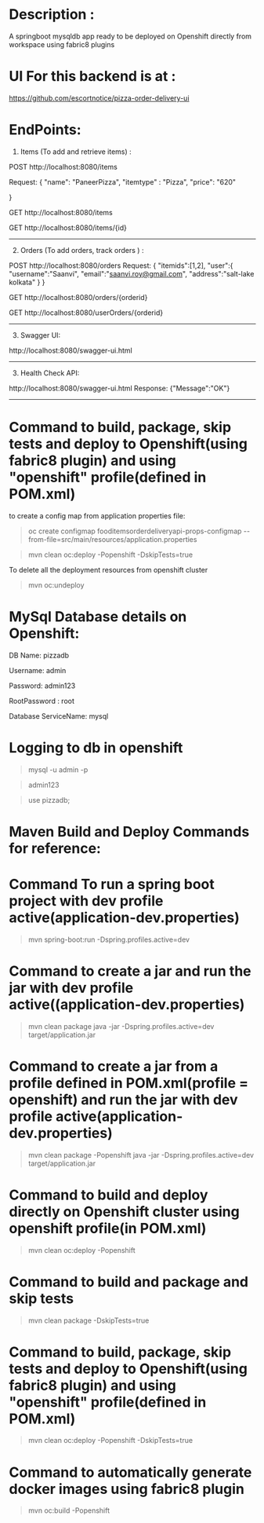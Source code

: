 Description :
===================
A springboot mysqldb app ready to be deployed on Openshift directly from workspace using fabric8 plugins

UI For this backend is at : 
===================================
https://github.com/escortnotice/pizza-order-delivery-ui

EndPoints:
============================

1. Items (To add and retrieve items) :

POST http://localhost:8080/items

Request:
{
    "name": "PaneerPizza",
     "itemtype" : "Pizza",
    "price": "620"
   
}

GET http://localhost:8080/items

GET http://localhost:8080/items/{id}

------------------------------------------

2. Orders (To add orders, track orders ) :

POST http://localhost:8080/orders
Request:
{
   "itemids":[1,2],
    "user":{
    	"username":"Saanvi",
    	"email":"saanvi.roy@gmail.com",
    	"address":"salt-lake kolkata"
    }
}


GET http://localhost:8080/orders/{orderid}

GET http://localhost:8080/userOrders/{orderid}

------------------------------------------

3. Swagger UI:

http://localhost:8080/swagger-ui.html

------------------------------------------

3. Health Check API:

http://localhost:8080/swagger-ui.html
Response: {"Message":"OK"}

------------------------------------------

Command to build, package, skip tests and deploy to Openshift(using fabric8 plugin) and using "openshift" profile(defined in POM.xml)
=========================================================================================================================================
to create a config map from application properties file:
>oc create configmap fooditemsorderdeliveryapi-props-configmap --from-file=src/main/resources/application.properties

> mvn clean oc:deploy -Popenshift -DskipTests=true

To delete all the deployment resources from openshift cluster
> mvn oc:undeploy


MySql Database details on Openshift:
=================================================================
DB Name: pizzadb

Username: admin

Password: admin123

RootPassword : root

Database ServiceName: mysql



Logging to db in openshift
==============================================
>mysql -u admin -p

>admin123

>use pizzadb;


Maven Build and Deploy Commands for reference:
==============================================

# Command To run a spring boot project with dev profile active(application-dev.properties)
> mvn spring-boot:run -Dspring.profiles.active=dev

# Command to create a jar and run the jar with dev profile active((application-dev.properties)
> mvn clean package
> java -jar -Dspring.profiles.active=dev target/application.jar


# Command to create a jar from a profile defined in POM.xml(profile = openshift) and run the jar with dev profile active(application-dev.properties)
> mvn clean package -Popenshift
> java -jar -Dspring.profiles.active=dev target/application.jar


# Command to build and deploy directly on Openshift cluster using openshift profile(in POM.xml)
> mvn clean oc:deploy -Popenshift

# Command to build and package and skip tests
> mvn clean package -DskipTests=true

# Command to build, package, skip tests and deploy to Openshift(using fabric8 plugin) and using "openshift" profile(defined in POM.xml)
> mvn clean oc:deploy -Popenshift -DskipTests=true

# Command to automatically generate docker images using fabric8 plugin
> mvn oc:build -Popenshift


